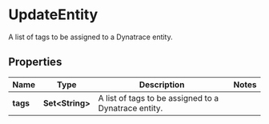

# UpdateEntity

A list of tags to be assigned to a Dynatrace entity.

## Properties

| Name | Type | Description | Notes |
|------------ | ------------- | ------------- | -------------|
|**tags** | **Set&lt;String&gt;** | A list of tags to be assigned to a Dynatrace entity. |  |



